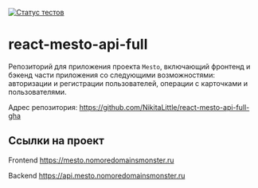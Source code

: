 [![Статус тестов](../../actions/workflows/tests.yml/badge.svg)](../../actions/workflows/tests.yml)

# react-mesto-api-full
Репозиторий для приложения проекта `Mesto`, включающий фронтенд и бэкенд части приложения со следующими возможностями: авторизации и регистрации пользователей, операции с карточками и пользователями.

Адрес репозитория: https://github.com/NikitaLittle/react-mesto-api-full-gha

## Ссылки на проект

Frontend https://mesto.nomoredomainsmonster.ru

Backend https://api.mesto.nomoredomainsmonster.ru
